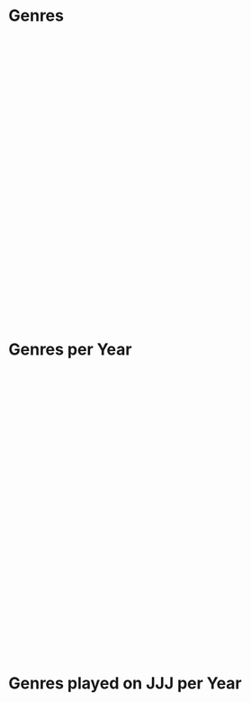 # Genres
<div class="pieChart" data-url="data/genrePercentages.json" style="width: 900px; height: 500px;"></div>

# Genres per Year
<div class="lineChart" data-url="data/genresPerYear.json" style="width: 900px; height: 500px;"></div>

# Genres played on JJJ per Year
<div class="lineChart" data-url="data/genresPlayedOnJJJPerYear.json" style="width: 900px; height: 500px;"></div>
